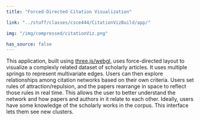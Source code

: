 ```yaml
---
title: "Forced-Directed Citation Visualization"

link: "../stuff/classes/csce444/CitationVizBuild/app/"

img: "/img/compressed/citationViz.png"

has_source: false
---
```


This application, built using <a target="_blank" href="http://threejs.org/">three.js/webgl</a>, uses force-directed layout to visualize a complexly related dataset of scholarly articles. It uses multiple springs to represent multivariate edges. Users can then explore relationships among citation networks based on their own criteria. Users set rules of attraction/repulsion, and the papers rearrange in space to reflect those rules in real time. This allows the user to better understand the network and how papers and authors in it relate to each other. Ideally, users have some knowledge of the scholarly works in the corpus. This interface lets them see new clusters.